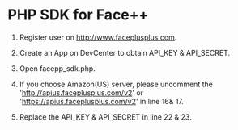PHP SDK for Face++
================
1. Register user on http://www.faceplusplus.com. 

2. Create an App on DevCenter to obtain API_KEY & API_SECRET. 

3. Open facepp_sdk.php.

4. If you choose Amazon(US) server, please uncomment the 'http://apius.faceplusplus.com/v2' or 'https://apius.faceplusplus.com/v2' in line 16& 17.

5. Replace the API_KEY & API_SECRET in line 22 & 23. 


